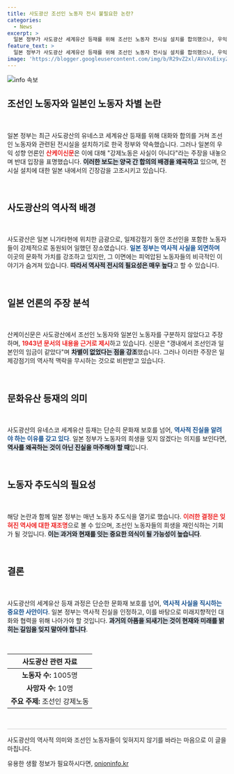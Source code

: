 ```yaml
---
title: 사도광산 조선인 노동자 전시 불필요한 논란?
categories:
  - News
excerpt: >
  일본 정부가 사도광산 세계유산 등재를 위해 조선인 노동자 전시실 설치를 합의했으나, 우익 언론은 강제노역 부인과 함께 이를 반대하고 나섰다. 역사 왜곡 논란 속에서 일본의 입장과 한국의 반응이 주목받고 있다!
feature_text: >
  일본 정부가 사도광산 세계유산 등재를 위해 조선인 노동자 전시실 설치를 합의했으나, 우익 언론은 강제노역 부인과 함께 이를 반대하고 나섰다. 역사 왜곡 논란 속에서 일본의 입장과 한국의 반응이 주목받고 있다!
image: 'https://blogger.googleusercontent.com/img/b/R29vZ2xl/AVvXsEixyZcFfHzMRdzZMjFBmAUKJYCLCGyLL1o632UiGVXcaFdKo_bkvkuCioo0uUKlGfBVcT3P84aROyZIXSBEx3Aw5nCQ3pTgDom1WDC4m8eifvWiAmWEEVb4x6G_l8C0QH225ldMjyaFvpxGEBGNO37VmDTDMHGhJPq73UglMfDca1-0aw/s1600/blogspot.png'
---
```


<p><img src="https://blogger.googleusercontent.com/img/b/R29vZ2xl/AVvXsEixyZcFfHzMRdzZMjFBmAUKJYCLCGyLL1o632UiGVXcaFdKo_bkvkuCioo0uUKlGfBVcT3P84aROyZIXSBEx3Aw5nCQ3pTgDom1WDC4m8eifvWiAmWEEVb4x6G_l8C0QH225ldMjyaFvpxGEBGNO37VmDTDMHGhJPq73UglMfDca1-0aw/s1600/blogspot.png" alt="info 속보" /></p>

<h2 data-ke-size="size26">조선인 노동자와 일본인 노동자 차별 논란</h2>

<p data-ke-size="size16">&nbsp;</p>

<p>일본 정부는 최근 사도광산의 유네스코 세계유산 등재를 위해 대화와 합의를 거쳐 조선인 노동자와 관련된 전시실을 설치하기로 한국 정부와 약속했습니다. 그러나 일본의 우익 성향 언론인 <b><span style="color: #ee2323;">산케이신문</span></b>은 이에 대해 "강제노동은 사실이 아니다"라는 주장을 내놓으며 반대 입장을 표명했습니다. <b><span style="background-color: #21538527;">이러한 보도는 양국 간 합의의 배경을 왜곡하고</span></b> 있으며, 전시실 설치에 대한 일본 내에서의 긴장감을 고조시키고 있습니다. </p>

<p data-ke-size="size16">&nbsp;</p>

<h2 data-ke-size="size26">사도광산의 역사적 배경</h2>

<p data-ke-size="size16">&nbsp;</p>

<p>사도광산은 일본 니가타현에 위치한 금광으로, 일제강점기 동안 조선인을 포함한 노동자들이 강제적으로 동원되어 일했던 장소였습니다. <b><span style="color: #1a5490;">일본 정부는 역사적 사실을 외면하며</span></b> 이곳의 문화적 가치를 강조하고 있지만, 그 이면에는 피억압된 노동자들의 비극적인 이야기가 숨겨져 있습니다. <b><span style="background-color: #21538527;">따라서 역사적 전시의 필요성은 매우 높다</span></b>고 할 수 있습니다.</p>

<p data-ke-size="size16">&nbsp;</p>

<h2 data-ke-size="size26">일본 언론의 주장 분석</h2>

<p data-ke-size="size16">&nbsp;</p>

<p>산케이신문은 사도광산에서 조선인 노동자와 일본인 노동자를 구분하지 않았다고 주장하며, <b><span style="color: #ee2323;">1943년 문서의 내용을 근거로 제시</span></b>하고 있습니다. 신문은 "갱내에서 조선인과 일본인의 임금이 같았다"며 <b><span style="background-color: #21538527;">차별이 없었다는 점을 강조</span></b>했습니다. 그러나 이러한 주장은 일제강점기의 역사적 맥락을 무시하는 것으로 비판받고 있습니다.</p>

<p data-ke-size="size16">&nbsp;</p>

<h2 data-ke-size="size26">문화유산 등재의 의미</h2>

<p data-ke-size="size16">&nbsp;</p>

<p>사도광산의 유네스코 세계유산 등재는 단순히 문화재 보호를 넘어, <b><span style="color: #1a5490;">역사적 진실을 알려야 하는 이유를 갖고 있다</span></b>. 일본 정부가 노동자의 희생을 잊지 않겠다는 의지를 보인다면, <b><span style="background-color: #21538527;">역사를 왜곡하는 것이 아닌 진실을 마주해야 할 때</span></b>입니다.</p>

<p data-ke-size="size16">&nbsp;</p>

<h2 data-ke-size="size26">노동자 추도식의 필요성</h2>

<p data-ke-size="size16">&nbsp;</p>

<p>해당 논란과 함께 일본 정부는 매년 노동자 추도식을 열기로 했습니다. <b><span style="color: #ee2323;">이러한 결정은 잊혀진 역사에 대한 재조명</span></b>으로 볼 수 있으며, 조선인 노동자들의 희생을 재인식하는 기회가 될 것입니다. <b><span style="background-color: #21538527;">이는 과거와 현재를 잇는 중요한 의식이 될 가능성이 높습니다</span></b>.</p>

<p data-ke-size="size16">&nbsp;</p>

<h2 data-ke-size="size26">결론</h2>

<p data-ke-size="size16">&nbsp;</p>

<p>사도광산의 세계유산 등재 과정은 단순한 문화재 보호를 넘어, <b><span style="color: #1a5490;">역사적 사실을 직시하는 중요한 사안이다</span></b>. 일본 정부는 역사적 진실을 인정하고, 이를 바탕으로 미래지향적인 대화와 협력을 위해 나아가야 할 것입니다. <b><span style="background-color: #21538527;">과거의 아픔을 되새기는 것이 현재와 미래를 밝히는 길임을 잊지 말아야 합니다</span></b>. </p>

<p data-ke-size="size16">&nbsp;</p>

<table style="width: 100%;">
<thead>
<tr>
<th><b>사도광산 관련 자료</b></th>
</tr>
</thead>
<tbody>
<tr>
<td style="text-align: center; height: 17px;"><b>노동자 수:</b> 1005명</td>
</tr>
<tr>
<td style="text-align: center; height: 17px;"><b>사망자 수:</b> 10명</td>
</tr>
<tr>
<td style="text-align: center; height: 17px;"><b>주요 주제:</b> 조선인 강제노동</td>
</tr>
</tbody>
</table>

<p data-ke-size="size16">&nbsp;</p>

<hr style="height: 1px; background-color: #ccc; border: none;"/>

<p data-ke-size="size16">사도광산의 역사적 의미와 조선인 노동자들이 잊혀지지 않기를 바라는 마음으로 이 글을 마칩니다.</p>
유용한 생활 정보가 필요하시다면, <a href="https://onioninfo.kr" rel="dofollow">onioninfo.kr</a>


